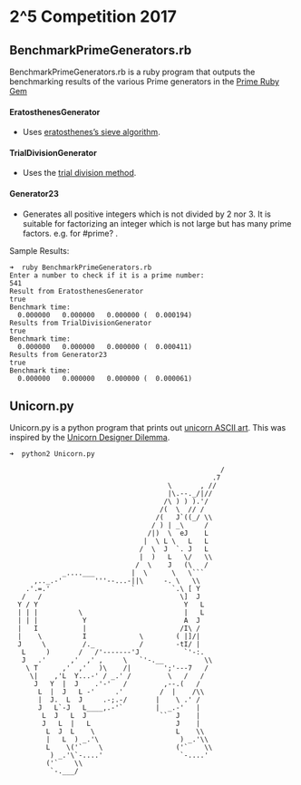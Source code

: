 # 2^5 Competition 2017

## BenchmarkPrimeGenerators.rb
BenchmarkPrimeGenerators.rb is a ruby program that outputs the benchmarking results of the various Prime generators in the [Prime Ruby Gem](https://ruby-doc.org/stdlib-1.9.3/libdoc/prime/rdoc/Prime.html)

#### EratosthenesGenerator
* Uses [eratosthenes’s sieve algorithm](https://en.wikipedia.org/wiki/Sieve_of_Eratosthenes).

#### TrialDivisionGenerator
* Uses the [trial division method](https://en.wikipedia.org/wiki/Trial_division).

#### Generator23
* Generates all positive integers which is not divided by 2 nor 3.  It is suitable for factorizing an integer which is not large but has many prime factors. e.g. for #prime? .

Sample Results:
```
➜  ruby BenchmarkPrimeGenerators.rb
Enter a number to check if it is a prime number:
541
Result from EratosthenesGenerator
true
Benchmark time:
  0.000000   0.000000   0.000000 (  0.000194)
Results from TrialDivisionGenerator
true
Benchmark time:
  0.000000   0.000000   0.000000 (  0.000411)
Results from Generator23
true
Benchmark time:
  0.000000   0.000000   0.000000 (  0.000061)
```

## Unicorn.py
Unicorn.py is a python program that prints out [unicorn ASCII art](http://www.ascii-art.de/ascii/uvw/unicorn.txt). This was inspired by the [Unicorn Designer Dilemma](http://www.usabilitycounts.com/2013/07/24/unicorn-designer-dilemma-avoid/).

```
➜  python2 Unicorn.py

                                                    /
                                                  .7
                                       \       , //
                                       |\.--._/|//
                                      /\ ) ) ).'/
                                     /(  \  // /
                                    /(   J`((_/ \\
                                   / ) | _\     /
                                  /|)  \  eJ    L
                                 |  \ L \   L   L
                                /  \  J  `. J   L
                                |  )   L   \/   \\
                               /  \    J   (\   /
             _....___         |  \      \   \```
      ,.._.-'        '''--...-||\     -. \   \\
    .'.=.'                    `         `.\ [ Y
   /   /                                  \]  J
  Y / Y                                    Y   L
  | | |          \                         |   L
  | | |           Y                        A  J
  |   I           |                       /I\ /
  |    \          I             \        ( |]/|
  J     \         /._           /        -tI/ |
   L     )       /   /'-------'J           `'-:.
   J   .'      ,'  ,' ,     \   `'-.__          \\
    \ T      ,'  ,'   )\    /|        ';'---7   /
     \|    ,'L  Y...-' / _.' /         \   /   /
      J   Y  |  J    .'-'   /         ,--.(   /
       L  |  J   L -'     .'         /  |    /\\
       |  J.  L  J     .-;.-/       |    \ .' /
       J   L`-J   L____,.-'`        |  _.-'   |
        L  J   L  J                  ``  J    |
        J   L  |   L                     J    |
         L  J  L    \                    L    \\
         |   L  ) _.'\                    ) _.'\\
         L    \('`    \                  ('`    \\
          ) _.'\`-....'                   `-....'
         ('`    \\
          `-.___/
          
```
